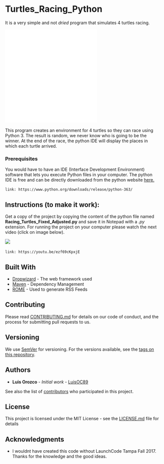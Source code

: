# Turtles_Racing_Python
It is a very simple and not *dried* program that simulates 4 turtles racing. 

<img src="images/GifFromVideo5.gif" width="300">

This program creates an environment for 4 turtles so they can race using Python 3. The result is random, we never know who is going to be the winner. At the end of the race, the python IDE will display the places in which each turtle arrived.

### Prerequisites
You would have to have an IDE (Interface Development Environment) software that lets you execute Python files in your computer. The python IDE is free and can be directly downloaded from the python website [here.](https://www.python.org/downloads/release/python-363/)

```
link: https://www.python.org/downloads/release/python-363/
```

## Instructions (to make it work): 
Get a copy of the project by copying the content of the python file named **Racing_Turtles_Fixed_Adjusted.py** and save it in Notepad with a *.py* extension. For running the project on your computer please watch the next video (click on image below).

<a href="https://youtu.be/ezf69cKpxjE">
<img src="images/GifFromVideo3.gif" width="600">
</a>

```
link: https://youtu.be/ezf69cKpxjE
```

## Built With

* [Dropwizard](http://www.dropwizard.io/1.0.2/docs/) - The web framework used
* [Maven](https://maven.apache.org/) - Dependency Management
* [ROME](https://rometools.github.io/rome/) - Used to generate RSS Feeds

## Contributing

Please read [CONTRIBUTING.md](https://gist.github.com/PurpleBooth/b24679402957c63ec426) for details on our code of conduct, and the process for submitting pull requests to us.

## Versioning

We use [SemVer](http://semver.org/) for versioning. For the versions available, see the [tags on this repository](https://github.com/your/project/tags). 

## Authors

* **Luis Orozco** - *Initial work* - [LuisOC89](https://github.com/LuisOC89)

See also the list of [contributors](https://github.com/LuisOC89/Caesar_Cypher_Python/contributors) who participated in this project.

## License

This project is licensed under the MIT License - see the [LICENSE.md](LICENSE.md) file for details

## Acknowledgments

* I wouldnt have created this code without LaunchCode Tampa Fall 2017. Thanks for the knowledge and the good ideas.
